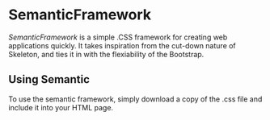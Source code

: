 # SemanticFramework

*SemanticFramework* is a simple .CSS framework for creating web applications quickly. It takes inspiration from the cut-down nature of Skeleton, and ties it in with the flexiability of the Bootstrap.

## Using Semantic

To use the semantic framework, simply download a copy of the .css file and include it into your HTML page.
